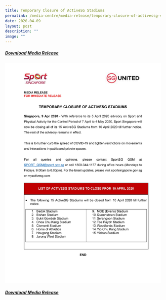 ```yaml
---
title: Temporary Closure of ActiveSG Stadiums
permalink: /media-centre/media-release/temporary-closure-of-activessg-stadiums/
date: 2020-04-09
layout: post
description: ""
image: ""
---
```

##### **[Download Media Release](/files/Media%20Centre/Media%20Release/2020/April/Media%20Release%20on%20Temporary%20Closure%20of%20ActiveSG%20Stadiums.pdf)**

![](/images/Media%20Centre/Media%20Release/2020/April/Media%20Release%20on%20Temporary%20Closure%20of%20ActiveSG%20Stadiums%20Page%201.jpeg)

##### **[Download Media Release](/files/Media%20Centre/Media%20Release/2020/April/Media%20Release%20on%20Temporary%20Closure%20of%20ActiveSG%20Stadiums.pdf)**